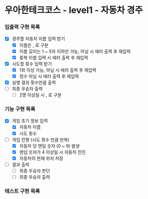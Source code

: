 # 우아한테크코스 - level1 - 자동차 경주

### 입출력 구현 목록

- [x] 경주할 자동차 이름 입력 받기
  - [x] 이름은 , 로 구분
  - [x] 이름 길이는 1 ~ 5자 이하만 가능, 아닐 시 에러 출력 후 재입력
  - [x] 중복 이름 입력 시 에러 출력 후 재입력
- [x] 시도할 횟수 입력 받기
  - [x] 1회 이상 가능, 아닐 시 에러 출력 후 재입력
  - [x] 정수 아닐 시 에러 출력 후 재입력
- [x] 실행 결과 횟수만큼 출력
- [ ] 최종 우승자 출력
  - [ ] 2명 이상일 시 , 로 구분

### 기능 구현 목록

- [x] 게임 초기 정보 입력
  - [x] 자동차 이름
  - [x] 시도 횟수
- [ ] 게임 진행 (시도 횟수 만큼 반복)
  - [x] 자동차 당 랜덤 숫자 (0 ~ 9) 발생
  - [x] 랜덤 숫자가 4 이상일 시 자동차 전진
  - [x] 자동차의 현재 위치 저장
- [ ] 결과 출력
  - [ ] 최종 우승자 판단
  - [ ] 최종 우승자 출력

### 테스트 구현 목록
